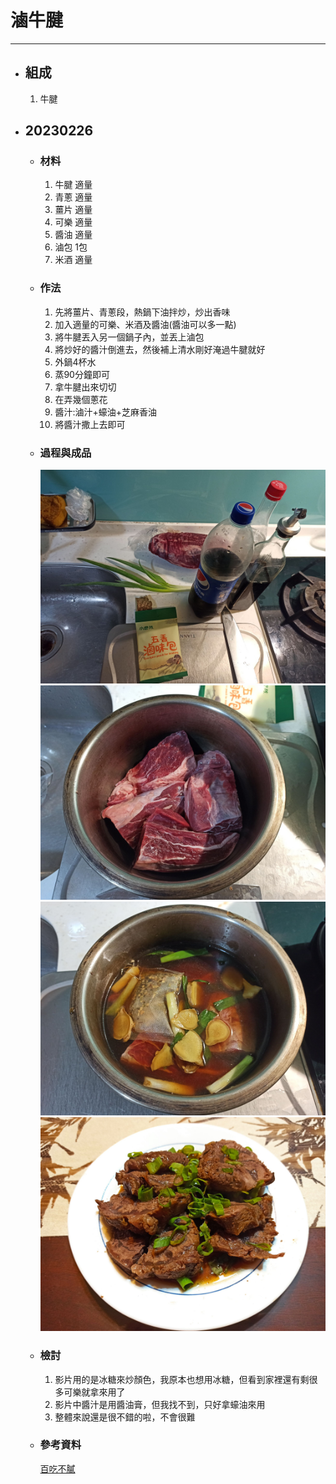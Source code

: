 # 滷牛腱
---
+ ## 組成
  1. 牛腱

+ ## 20230226
  + ### 材料
    1. 牛腱 適量
    2. 青蔥 適量
    3. 薑片 適量
    4. 可樂 適量
    5. 醬油 適量
    6. 滷包 1包
    7. 米酒 適量
  
  + ### 作法
    1. 先將薑片、青蔥段，熱鍋下油拌炒，炒出香味
    2. 加入適量的可樂、米酒及醬油(醬油可以多一點)
    3. 將牛腱丟入另一個鍋子內，並丟上滷包
    4. 將炒好的醬汁倒進去，然後補上清水剛好淹過牛腱就好
    5. 外鍋4杯水
    6. 蒸90分鐘即可
    7. 拿牛腱出來切切
    8. 在弄幾個蔥花
    9. 醬汁:滷汁+蠔油+芝麻香油
    10. 將醬汁撒上去即可
  
  + ### 過程與成品
    ![](../../Image/20230226_1.jpg)
    ![](../../Image/20230226_2.jpg)
    ![](../../Image/20230226_3.jpg)
    ![](../../Image/20230226_4.jpg)
  
  + ### 檢討
    1. 影片用的是冰糖來炒顏色，我原本也想用冰糖，但看到家裡還有剩很多可樂就拿來用了
    2. 影片中醬汁是用醬油膏，但我找不到，只好拿蠔油來用
    3. 整體來說還是很不錯的啦，不會很難
  
  + ### 參考資料
    [百吃不膩](https://youtu.be/ZDZA1Msz_0Y)